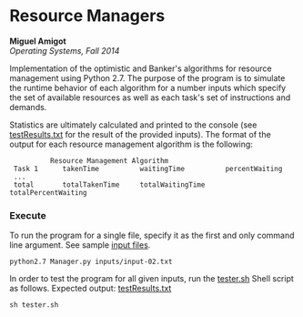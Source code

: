 Resource Managers
=================
**Miguel Amigot**
<br>
*Operating Systems, Fall 2014*


Implementation of the optimistic and Banker's algorithms for resource management using Python 2.7. The purpose of the program is to simulate the runtime behavior of each algorithm for a number inputs which specify the set of available resources as well as each task's set of instructions and demands.

Statistics are ultimately calculated and printed to the console (see [testResults.txt](textResults.txt) for the result of the provided inputs). The format of the output for each resource management algorithm is the following:

              Resource Management Algorithm
     Task 1      takenTime          waitingTime          percentWaiting
     ...
     total       totalTakenTime     totalWaitingTime     totalPercentWaiting

### Execute
To run the program for a single file, specify it as the first and only command line argument. See sample [input files](inputs/).
```
python2.7 Manager.py inputs/input-02.txt
```
In order to test the program for all given inputs, run the [tester.sh](tester.sh) Shell script as follows. Expected output: [testResults.txt](textResults.txt)
```
sh tester.sh
```
